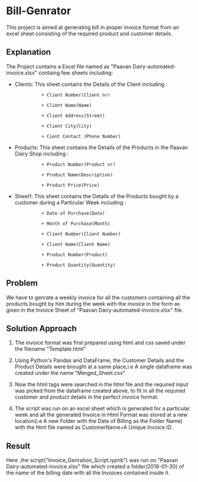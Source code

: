 # Bill-Genrator
This project is aimed at generating bill in proper invoice format from an excel sheet consisting of the required product and customer details.

## Explanation

The Project contains a Excel file named as "Paavan Dairy-automated-invoice.xlsx" containg few sheets including:

+ Clients: This sheet contains the Details of the Client including :

                + Client Number(Client nr)
                
                + Client Name(Name)
                
                + Client Address(Street)
                
                + Client City(City)
                
                + Cient Contact (Phone Number)
        
+ Products: This sheet contains the Details of the Products in the Paavan Dairy Shop including :

                + Product Number(Product nr)
                
                + Product Name(Description)
                
                + Product Price(Price)
                
+ Sheet1: This sheet contains the Details of the Products bought by a customer during a Particular Week including :

                + Date of Purchase(Date)
                
                + Month of Purchase(Month)
                
                + Client Number(Client Number)
                
                + Client Name(Client Name)
                
                + Product Number(Product)
                
                + Product Quantity(Quantity)
                
 ## Problem 
 
 We have to genrate a weekly invoice for all the  customers containing all the products bought by him during the week with the invoice in the form as given in the Invoice Sheet of "Paavan Dairy-automated-invoice.xlsx" file.
 
 ## Solution Approach
 
 1. The invoice format was first prepared using html and css saved under the filename "Template.html"
 
 2.   Using Python's Pandas and DataFrame, the Customer Details and the Product Details were brought at a same 
      place,i.e A single dataframe was created under the name "Merged_Sheet.csv"
   
 3.  Now the html tags were searched in the html file and the required input was picked from the dataframe created above, to 
      fit in all the required customer and product details in the perfect invoice format.
   
 4.  The script was run on an excel sheet which is generated for a particular week and all the generated Invoice in Html Format
      was stored at a new location(i.e A new Folder with the Date of Billing as the Folder Name) with the html file named as
      CustomerName+A Unique Invoice ID.
  
  
  ## Result
  Here ,the script("Invoice_Genration_Script.iypnb") was run on "Paavan Dairy-automated-invoice.xlsx" file which created a 
  folder(2018-01-30) of the name of the billing date with all the Invoices contained inside it.
